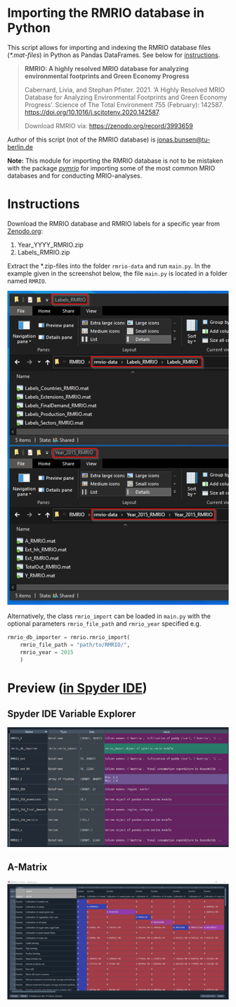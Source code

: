 # Importing the RMRIO database in Python

This script allows for importing and indexing the RMRIO database files (_*.mat-files_) in Python as Pandas DataFrames. See below for [instructions](#instructions).

> **RMRIO: A highly resolved MRIO database for analyzing environmental footprints and
Green Economy Progress**
>
> Cabernard, Livia, and Stephan Pfister. 2021. ‘A Highly Resolved MRIO Database for Analyzing Environmental Footprints and Green Economy Progress’. Science of The Total Environment 755 (February): 142587. https://doi.org/10.1016/j.scitotenv.2020.142587.
>
> Download RMRIO via: https://zenodo.org/record/3993659

Author of this script (not of the RMRIO database) is jonas.bunsen@tu-berlin.de

**Note:** This module for importing the RMRIO database is not to be mistaken with the package [_pymrio_](https://github.com/konstantinstadler/pymrio) for importing some of the most common MRIO databases and for conducting MRIO-analyses.

# Instructions

Download the RMRIO database and RMRIO labels for a specific year from
[Zenodo.org](https://zenodo.org/record/3993659):

1. Year_YYYY_RMRIO.zip
2. Labels_RMRIO.zip
    
Extract the *.zip-files into the folder `rmrio-data` and run `main.py`. In the example given in the screenshot below, the file `main.py` is located in a folder named `RMRIO`.

![files](/readme-supplementary/filepaths.png)

Alternatively, the class `rmrio_import` can be loaded in `main.py` with the optional parameters `rmrio_file_path` and `rmrio_year` specified e.g.

```Python
rmrio_db_importer = rmrio.rmrio_import(   
    rmrio_file_path = "path/to/RMRIO/",
    rmrio_year = 2015
    )
```

# Preview ([in Spyder IDE](https://spyder-ide.org/))

## Spyder IDE Variable Explorer
![RMRIO_A_head](/readme-supplementary/variable_explorer.png)

## A-Matrix
![RMRIO_A_head](/readme-supplementary/RMRIO_A_head.png)